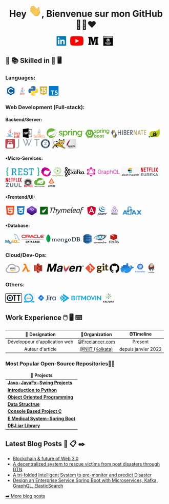 
<h1 align="center">Hey <img src="https://raw.githubusercontent.com/mapenda-source/mapenda-source/master/Hi.gif" width="40px" />, Bienvenue sur mon GitHub 👨‍💻❤️</h1>
  
<!--
[![HitCount](http://hits.dwyl.com/soumyadip007/soumyadip007.svg)](http://hits.dwyl.com/soumyadip007/soumyadip007)
<b>- Platform:</b>
# Salut , je m'appelle Mapenda Dioum 👋:man_technologist:
<code><img height="30" src="https://raw.githubusercontent.com/github/explore/80688e429a7d4ef2fca1e82350fe8e3517d3494d/topics/docker/docker.png"></code>
<code><img height="30" src="https://raw.githubusercontent.com/github/explore/80688e429a7d4ef2fca1e82350fe8e3517d3494d/topics/vagrant/vagrant.png"></code>
<code><img height="30" src="https://raw.githubusercontent.com/github/explore/80688e429a7d4ef2fca1e82350fe8e3517d3494d/topics/kubernetes/kubernetes.png"></code>
<code><img height="30" src="https://raw.githubusercontent.com/github/explore/80688e429a7d4ef2fca1e82350fe8e3517d3494d/topics/maven/maven.png"></code>
### Platforme
<code><img src="https://raw.githubusercontent.com/mapenda-source/mapenda-source/master/img/platform/linux.png" height="30"></code>
<code><img src="https://raw.githubusercontent.com/mapenda-source/mapenda-source/master/img/platform/windows.jpg" height="30"></code>
<img src="https://gpvc.arturio.dev/soumyadip007" alt="profile views"/> (https://visitor-badge.glitch.me/badge?page_id=soumyadip007.soumyadip007 --->

<p align="center">
<a href="https://www.linkedin.com/in/soumyadip-chowdhury/"><img height="30" src="https://raw.githubusercontent.com/mapenda-source/mapenda-source/master/img/social/l.png"></a>&nbsp;&nbsp;
<a href="http://bit.ly/println-traffic-github"><img height="30" src="https://raw.githubusercontent.com/mapenda-source/mapenda-source/master/img/social/Yt.png"></a>&nbsp;&nbsp;
<a href="https://medium.com/@iamsoumyadip"><img height="30" src="https://raw.githubusercontent.com/mapenda-source/mapenda-source/master/img/social/mm.png"></a>&nbsp;&nbsp;
<a href="https://soumyadip007.github.io/Resume/"><img height="30" src="https://raw.githubusercontent.com/mapenda-source/mapenda-source/master/img/social/p.png"></a>&nbsp;&nbsp;
</p>
  


## :open_book: :books: Skilled in :closed_book: :desktop_computer:


### Languages:
<code><img src="https://raw.githubusercontent.com/mapenda-source/mapenda-source/master/img/pl/c.png" height="30"></code>
<code><img src="https://raw.githubusercontent.com/mapenda-source/mapenda-source/master/img/pl/java.png" height="30"></code>
<code><img src="https://raw.githubusercontent.com/mapenda-source/mapenda-source/master/img/pl/python.png" height="30"></code>
<code><img src="https://raw.githubusercontent.com/mapenda-source/mapenda-source/master/img/pl/js.png" height="30"></code>
<code><img src="https://raw.githubusercontent.com/mapenda-source/mapenda-source/master/img/pl/ts.png" height="30"></code>

### Web Development (Full-stack):

#### Backend/Server:
<code><img src="https://raw.githubusercontent.com/mapenda-source/mapenda-source/master/img/web/backend/j2ee.png" height="30"></code>
<code><img src="https://raw.githubusercontent.com/mapenda-source/mapenda-source/master/img/web/backend/jsp.png" height="30"></code>
<code><img src="https://raw.githubusercontent.com/mapenda-source/mapenda-source/master/img/web/backend/servlet.png" height="30"></code>
<code><img src="https://raw.githubusercontent.com/mapenda-source/mapenda-source/master/img/web/backend/spring-1.png" height="30"></code>
<code><img src="https://raw.githubusercontent.com/mapenda-source/mapenda-source/master/img/web/backend/spring-boot.png" height="30"></code>
<code><img src="https://raw.githubusercontent.com/mapenda-source/mapenda-source/master/img/web/backend/hibernate.jpeg" height="30"></code>
<code><img src="https://raw.githubusercontent.com/mapenda-source/mapenda-source/master/img/web/security/security.png" height="30"></code>
<code><img src="https://raw.githubusercontent.com/mapenda-source/mapenda-source/master/img/web/security/ldap.png" height="30"></code>
<code><img src="https://raw.githubusercontent.com/mapenda-source/mapenda-source/master/img/web/security/jwt.png" height="30"></code>
<code><img src="https://raw.githubusercontent.com/mapenda-source/mapenda-source/master/img/web/security/oauth.png" height="30"></code>
<code><img src="https://raw.githubusercontent.com/mapenda-source/mapenda-source/master/img/web/backend/tomcat.jpg" height="30"></code>

#### •Micro-Services:
<code><img src="https://raw.githubusercontent.com/mapenda-source/mapenda-source/master/img/web/ms/rest.png" height="30"></code>
<code><img src="https://raw.githubusercontent.com/mapenda-source/mapenda-source/master/img/web/ms/rx.png" height="30"></code>
<code><img src="https://raw.githubusercontent.com/mapenda-source/mapenda-source/master/img/web/ms/webflux.jpg" height="30"></code>
<code><img src="https://raw.githubusercontent.com/mapenda-source/mapenda-source/master/img/web/ms/kafka.png" height="30"></code>
<code><img src="https://raw.githubusercontent.com/mapenda-source/mapenda-source/master/img/web/ms/graphql.png" height="30"></code>
<code><img src="https://raw.githubusercontent.com/mapenda-source/mapenda-source/master/img/web/ms/elastic.png" height="30"></code>
<code><img src="https://raw.githubusercontent.com/mapenda-source/mapenda-source/master/img/web/ms/eureka.png" height="30"></code>
<code><img src="https://raw.githubusercontent.com/mapenda-source/mapenda-source/master/img/web/ms/zuul.png" height="30"></code>
<code><img src="https://raw.githubusercontent.com/mapenda-source/mapenda-source/master/img/web/ms/hystrix.jpg" height="30"></code>
<code><img src="https://raw.githubusercontent.com/mapenda-source/mapenda-source/master/img/web/ms/seluth.png" height="30"></code>
<code><img src="https://raw.githubusercontent.com/mapenda-source/mapenda-source/master/img/web/ms/zipkin.png" height="30"></code>

#### •Frontend/UI:
<code><img src="https://raw.githubusercontent.com/mapenda-source/mapenda-source/master/img/web/ui/html.png" height="30"></code>
<code><img src="https://raw.githubusercontent.com/mapenda-source/mapenda-source/master/img/web/ui/css.png" height="30"></code>
<code><img src="https://raw.githubusercontent.com/mapenda-source/mapenda-source/master/img/web/ui/bt.jpg" height="30"></code>
<code><img src="https://raw.githubusercontent.com/mapenda-source/mapenda-source/master/img/web/ui/thymeleaf.png" height="30"></code>
<code><img src="https://raw.githubusercontent.com/mapenda-source/mapenda-source/master/img/web/ui/angular.jpg" height="30"></code>
<code><img src="https://raw.githubusercontent.com/mapenda-source/mapenda-source/master/img/web/ui/jq.jpg" height="30"></code>
<code><img src="https://raw.githubusercontent.com/mapenda-source/mapenda-source/master/img/web/ui/redux.png" height="30"></code>
<code><img src="https://raw.githubusercontent.com/mapenda-source/mapenda-source/master/img/web/ui/ajax.png" height="30"></code>

#### •Database:
<code><img src="https://raw.githubusercontent.com/mapenda-source/mapenda-source/master/img/db/mysql1.png" height="30"></code>
<code><img src="https://raw.githubusercontent.com/mapenda-source/mapenda-source/master/img/db/oracle.png" height="30"></code>
<code><img src="https://raw.githubusercontent.com/mapenda-source/mapenda-source/master/img/db/mongo.png" height="30"></code>
<code><img src="https://raw.githubusercontent.com/mapenda-source/mapenda-source/master/img/db/dy.png" height="30"></code>
<code><img src="https://raw.githubusercontent.com/mapenda-source/mapenda-source/master/img/db/cas.png" height="30"></code>
<code><img src="https://raw.githubusercontent.com/mapenda-source/mapenda-source/master/img/db/redis.png" height="30"></code>

### Cloud/Dev-Ops:
<code><img src="https://raw.githubusercontent.com/mapenda-source/mapenda-source/master/img/cloud/aws.png" height="30"></code>
<code><img src="https://raw.githubusercontent.com/mapenda-source/mapenda-source/master/img/cloud/lambda.png" height="30"></code>
<code><img src="https://raw.githubusercontent.com/mapenda-source/mapenda-source/master/img/cloud/s3.png" height="30"></code>
<code><img src="https://raw.githubusercontent.com/mapenda-source/mapenda-source/master/img/cloud/maven.png" height="30"></code>
<code><img src="https://raw.githubusercontent.com/mapenda-source/mapenda-source/master/img/cloud/git.png" height="30"></code>
<code><img src="https://raw.githubusercontent.com/mapenda-source/mapenda-source/master/img/cloud/github.png" height="30"></code>
<code><img src="https://raw.githubusercontent.com/mapenda-source/mapenda-source/master/img/cloud/docker.png" height="30"></code>
<code><img src="https://raw.githubusercontent.com/mapenda-source/mapenda-source/master/img/cloud/ku.jpg" height="30"></code>
<code><img src="https://raw.githubusercontent.com/mapenda-source/mapenda-source/master/img/cloud/jenkins.jpg" height="30"></code>

### Others:
<code><img src="https://raw.githubusercontent.com/mapenda-source/mapenda-source/master/img/other/ott.png" height="30"></code>
<code><img src="https://raw.githubusercontent.com/mapenda-source/mapenda-source/master/img/other/agile.jpg" height="30"></code>
<code><img src="https://raw.githubusercontent.com/mapenda-source/mapenda-source/master/img/other/jira.png" height="30"></code>
<code><img src="https://raw.githubusercontent.com/mapenda-source/mapenda-source/master/img/other/bitmovin.png" height="30"></code>
<code><img src="https://raw.githubusercontent.com/mapenda-source/mapenda-source/master/img/other/kaltura.png" height="30"></code>


## Work Experience :computer_mouse: :desktop_computer: :keyboard:

| 💼 Designation |  🏢Organization | ⏰Timeline  |
| :-: | :-: | :-: |
| Développeur d'application web | [@Freelancer.com](https://www.freelancer.com/en) | Present |
| Auteur d'article | [@NiiT (Kolkata)](https://www.linkedin.com/) |  depuis janvier 2022 |


<h3>Most Popular Open-Source Repositories🔺👑</h3>
<table>
  <thead align="center">
    <tr border: none;>
      <td><b>🎁 Projects</b></td>
    </tr>
  </thead>
  <tbody>
  <tr>
	    <td><a href="https://github.com/soumyadip007/Java-JavaFx-Swing-Projects-Desktop-Application-GUI-Software"><b>Java-JavaFx-Swing Projects</b></a></td>
     </tr>
	 <tr>
	    <td><a href="https://github.com/soumyadip007/Introduction-to-Python"><b>Introduction to Python</b></a></td> 
    </tr>
	  	 <tr>
	    <td><a href="https://github.com/soumyadip007/Object-Oriented-Programming-Using-Python"><b>Object Oriented Programming</b></a></td>    
    </tr>
 <tr>
	  <tr>
	    <td><a href="https://github.com/soumyadip007/Data-Structure-and-Algorithm-Using-Python"><b>Data Structrue</b></a></td>
    </tr>
 	  <tr>
	    <td><a href="https://github.com/soumyadip007/Console-Based-Projects-C"><b>Console Based Project C</b></a></td>
    </tr>
 		 <tr>
	    <td><a href="https://github.com/soumyadip007/E-Medical-System-Web-Project-Using-Spring-Boot-Security-JPA-Rest-Thymeleaf-HQL"><b>E Medical System-Spring Boot</b></a></td>
     </tr>
	   <tr>
	    <td><a href="https://github.com/soumyadip007/DBJ.jar"><b>DBJ.jar Library</b></a></td>
     </tr>

 
 
  </tbody>	 
</table>


## Latest Blog Posts :speech_balloon: :clipboard: :black_nib:
  <ul>
    <li><a href="https://medium.com/@iamsoumyadip/blockchain-future-of-web-3-0-3efe6f234f4a" />Blockchain & future of Web 3.0</a></li>
   <li><a href="https://medium.com/@iamsoumyadip/a-decentralized-system-to-rescue-victims-from-natural-and-man-made-post-disasters-through-dtn-8a3faee687b8" />A decentralized system to rescue victims from post disasters through DTN</a></li>
   <li><a href="https://medium.com/@iamsoumyadip/a-tri-folded-intelligent-system-to-pre-monitor-and-predict-a-tsunami-flood-and-earthquake-based-b92961094b32" />A tri-folded Intelligent System to pre-monitor and predict Disaster</a></li>
      <li><a href="https://medium.com/@iamsoumyadip/design-an-enterprise-service-rest-api-with-mvc-binding-using-java-spring-boot-jpa-hibernate-db56108e7830" />Design an Enterprise Service Spring Boot with Microservices, Kafka, GraphQL, ElasticSearch</a></li>
  </ul>
<p><a href="https://medium.com/@iamsoumyadip">➡️ More blog posts</a></p>


